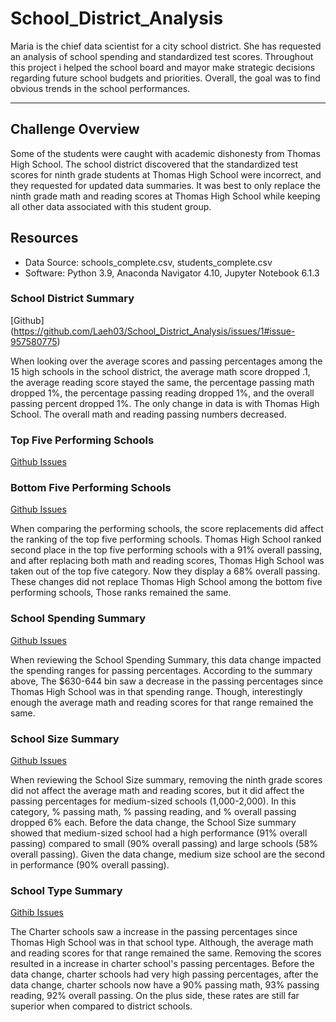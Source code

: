 # School_District_Analysis

Maria is the chief data scientist for a city school district. She has requested an analysis of school spending and standardized test scores. 
Throughout this project i helped the school board and mayor make strategic decisions regarding future school budgets and priorities.
Overall, the goal was to find obvious trends in the school performances.

---
 
 ## Challenge Overview
Some of the students were caught with academic dishonesty from Thomas High School. 
The school district discovered that the standardized test scores for ninth grade students at Thomas High School were incorrect, and they requested 
for updated data summaries. It was best to only replace the ninth grade math and reading scores at Thomas High School 
while keeping all other data associated with this student group.

## Resources
- Data Source: schools_complete.csv, students_complete.csv
- Software: Python 3.9, Anaconda Navigator 4.10, Jupyter Notebook 6.1.3


### School District Summary
[Github] (https://github.com/Laeh03/School_District_Analysis/issues/1#issue-957580775)

When looking over the average scores and passing percentages among the 15 high schools in the school district, the average math score dropped .1, 
the average reading score stayed the same, the percentage passing math dropped 1%, the percentage passing reading dropped 1%, and the overall passing percent dropped 1%.
The only change in data is with Thomas High School. The overall math and reading passing numbers decreased.


### Top Five Performing Schools
[Github Issues](https://github.com/Laeh03/School_District_Analysis/issues/2#issue-957581963)
### Bottom Five Performing Schools
[Github Issues](https://github.com/Laeh03/School_District_Analysis/issues/3#issue-957582006)

When comparing the performing schools, the score replacements did affect the ranking of the top five performing schools. 
Thomas High School ranked second place in the top five performing schools with a 91% overall passing, and after replacing both math and reading scores, 
Thomas High School was taken out of the top five category. Now they display a 68% overall passing. These changes did not replace Thomas High School 
among the bottom five performing schools, Those ranks remained the same.


### School Spending Summary
[Github Issues](https://github.com/Laeh03/School_District_Analysis/issues/4#issue-957587615)

When reviewing the School Spending Summary, this data change impacted the spending ranges for passing percentages. 
According to the summary above, The $630-644 bin saw a decrease in the passing percentages since Thomas High School was in that spending range.
Though, interestingly enough the average math and reading scores for that range remained the same.

  
 ### School Size Summary
 [Github Issues](https://github.com/Laeh03/School_District_Analysis/issues/5#issue-957589901)
    
When reviewing the School Size summary, removing the ninth grade scores did not affect the average math and reading scores, 
but it did affect the passing percentages for medium-sized schools (1,000-2,000). 
In this category, % passing math, % passing reading, and % overall passing dropped 6% each. 
Before the data change, the School Size summary showed that medium-sized school had a high performance (91% overall passing) compared to small (90% overall passing)
and large schools (58% overall passing). Given the data change, medium size school are the second in performance (90% overall passing).
  
  
  ###  School Type Summary
[Githib Issues](https://github.com/Laeh03/School_District_Analysis/issues/6#issue-957591155)

The Charter schools saw a increase in the passing percentages since Thomas High School was in that school type.
Although, the average math and reading scores for that range remained the same.
Removing the scores resulted in a increase in charter school's passing percentages. 
Before the data change, charter schools had very high passing percentages,
after the data change, charter schools now have a 90% passing math, 93% passing reading, 92% overall passing. 
On the plus side, these rates are still far superior when compared to district schools.
